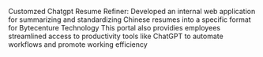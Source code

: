 Customzed Chatgpt Resume Refiner: 
Developed an internal web application for summarizing and standardizing Chinese resumes into a specific format for Bytecenture Technology
This portal also providies employees streamlined access to productivity tools like ChatGPT to automate workflows and promote working efficiency
